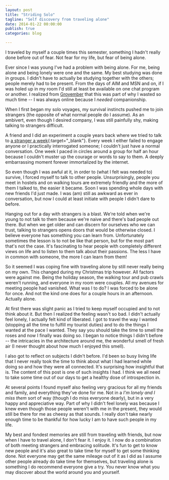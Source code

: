 ```yaml
---
layout: post
title: "Striding Solo"
tagline: "Self discovery from traveling alone"
date: 2014-01-22 00:00:00
publish: true
categories: blog

---
```


I traveled by myself a couple times this semester, something I hadn't really 
done before out of fear. Not fear for my life, but fear of being alone. 

Ever since I was young I've had a problem with being alone. For me, being alone 
and being lonely were one and the same. My best studying was done in groups. I 
didn't have to actually be studying together with the others; people merely had 
to be present. From the days of AIM and MSN and on, if I was holed up in my room 
I'd still at least be available on one chat program or another. I realized from 
[Grovember](/post/grovember-2) that this was part of why I wasted so much time 
-- I was always online because I _needed_ companionship.

When I first began my solo voyages, my survival instincts pushed me to join 
strangers (the opposite of what normal people do I assume). As an ambivert, even 
though I desired company, I was still painfully shy, making talking to strangers 
difficult.

A friend and I did an experiment a couple years back where we tried to talk to 
[a stranger a 
week](http://astrangeraweek.wordpress.com/2011/01/20/hello-world/){:target="_blank"}. 
Every week I either failed to engage anyone or I practically interrogated 
someone; I couldn't just have a normal conversation. One week I paced in circles 
around a group for half an hour because I couldn't muster up the courage or 
words to say to them. A deeply embarrassing moment forever immortalized by the 
internet.

So even though I was awful at it, in order to (what I felt was needed to) 
survive, I forced myself to talk to other people. Unsurprisingly, people you 
meet in hostels and on walking tours are extremely friendly and the more of them 
I talked to, the easier it became. Soon I was spending whole days with new 
friends I'd just made. I was (am) still as awkward as ever in conversation, but 
now I could at least initiate with people I didn't dare to before.

Hanging out for a day with strangers is a blast. We're told when we're young to 
not talk to them because we're naive and there's bad people out there. But when 
we get older and can discern for ourselves who we can trust, talking to 
strangers opens doors that would be otherwise closed. I believe everyone has 
something you can learn from. Unfortunately sometimes the lesson is to not be 
like that person, but for the most part that's not the case. It's fascinating to 
hear people with completely different views on life and to listen to them talk 
about their passions. The less I have in common with someone, the more I can 
learn from them!

So it seemed I was coping fine with traveling alone by still never really being 
on my own. This changed during my Christmas trip however. All factors were 
against me. Being the holiday season, the walking tour and pub crawls weren't 
running, and everyone in my room were couples. All my avenues for meeting people 
had vanished. What was I to do? I was forced to be alone for once.  And not the 
kind one does for a couple hours in an afternoon. Actually alone.

At first there was slight panic as I tried to keep myself occupied and to not 
think about it. But then I realized the feeling wasn't so bad. I didn't actually 
feel lonely, I actually felt kind of liberated. I got to travel the way I wanted 
(stopping all the time to fulfill my tourist duties) and to do the things I 
wanted at the pace I wanted. They say you should take the time to smell the 
roses and now I finally was doing so. I began to notice things I didn't before 
-- the intricacies in the architecture around me, the wonderful smell of fresh 
air (I never thought about how much I enjoyed this smell).

I also got to reflect on subjects I didn't before. I'd been so busy living life 
that I never really took the time to think about what I had learned while doing 
so and how they were all connected. It's surprising how insightful that is.  The 
content of this post is one of such insights I had. I think we all need to take 
some time out of our days to get a healthy dose of introspection in.

At several points I found myself also feeling very gracious for all my friends 
and family, and everything they've done for me. Not in a _I'm lonely and I miss 
them_ sort of way (though I do miss everyone dearly), but in a very happy and 
appreciative way. Part of why I didn't feel lonely was because I knew even 
though those people weren't with me in the present, they would still be there 
for me as cheesy as that sounds. I really don't take nearly enough time to be 
  thankful for how lucky I am to have such people in my life.

My best and fondest memories are still from traveling with friends, but now when 
I have to travel alone, I don't fear it. I enjoy it. I now do a combination of 
both meeting strangers and embracing solitude. It's fun to get to know new 
people and it's also great to take time for myself to get some thinking done. 
Not everyone may get the same mileage out of it as I did as I assume other 
people already do take time for themselves, but traveling alone is something I 
do recommend everyone give a try. You never know what you may discover about the 
  world around you and yourself.
